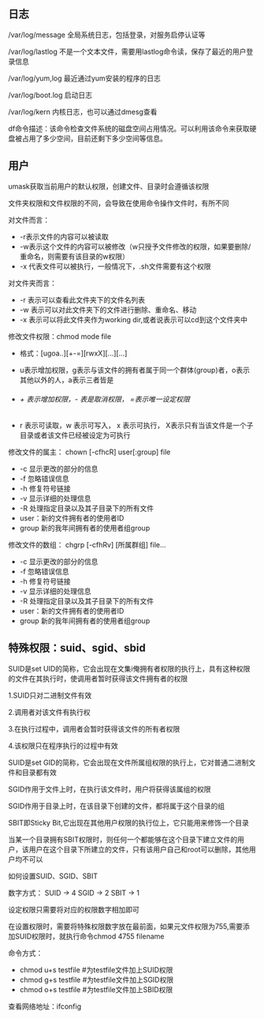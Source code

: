 ## 日志

/var/log/message 全局系统日志，包括登录，对服务启停认证等

/var/log/lastlog 不是一个文本文件，需要用lastlog命令读，保存了最近的用户登录信息

/var/log/yum,log 最近通过yum安装的程序的日志

/var/log/boot.log 启动日志

/var/log/kern 内核日志，也可以通过dmesg查看

df命令描述：该命令检查文件系统的磁盘空间占用情况。可以利用该命令来获取硬盘被占用了多少空间，目前还剩下多少空间等信息。

## 用户

umask获取当前用户的默认权限，创建文件、目录时会遵循该权限

文件夹权限和文件权限的不同，会导致在使用命令操作文件时，有所不同

对文件而言：

* -r表示文件的内容可以被读取
* -w表示这个文件的内容可以被修改（w只授予文件修改的权限，如果要删除/重命名，则需要有该目录的w权限）
* -x 代表文件可以被执行，一般情况下，.sh文件需要有这个权限

对文件夹而言：

- -r 表示可以查看此文件夹下的文件名列表
- -w 表示可以对此文件夹下的文件进行删除、重命名、移动
- -x 表示可以将此文件夹作为working dir,或者说表示可以cd到这个文件夹中

修改文件权限：chmod mode file

- 格式：[ugoa..]\[+-=]\[rwxX]\[...]\[...]

- u表示增加权限，g表示与该文件的拥有者属于同一个群体(group)者，o表示其他以外的人，a表示三者皆是

- ###### + 表示增加权限，- 表是取消权限， =表示唯一设定权限

- r 表示可读取，w 表示可写入， x 表示可执行， X表示只有当该文件是一个子目录或者该文件已经被设定为可执行

修改文件的属主： chown [-cfhcR] user[:group] file

- -c 显示更改的部分的信息
- -f 忽略错误信息
- -h 修复符号链接
- -v 显示详细的处理信息
- -R 处理指定目录以及其子目录下的所有文件
- user：新的文件拥有者的使用者ID
- group 新的我年间拥有者的使用者组group

修改文件的数组： chgrp [-cfhRv] [所属群组] file...

- -c 显示更改的部分的信息
- -f 忽略错误信息
- -h 修复符号链接
- -v 显示详细的处理信息
- -R 处理指定目录以及其子目录下的所有文件
- user：新的文件拥有者的使用者ID
- group 新的我年间拥有者的使用者组group

## 特殊权限：suid、sgid、sbid

SUID是set UID的简称，它会出现在文集i俺拥有者权限的执行上，具有这种权限的文件在其执行时，使调用者暂时获得该文件拥有者的权限

1.SUID只对二进制文件有效

2.调用者对该文件有执行权

3.在执行过程中，调用者会暂时获得该文件的所有者权限

4.该权限只在程序执行的过程中有效

SUID是set GID的简称，它会出现在文件所属组权限的执行上，它对普通二进制文件和目录都有效

SGID作用于文件上时，在执行该文件时，用户将获得该属组的权限

SGID作用于目录上时，在该目录下创建的文件，都将属于这个目录的组

SBIT即Sticky Bit,它出现在其他用户权限的执行位上，它只能用来修饰一个目录

当某一个目录拥有SBIT权限时，则任何一个都能够在这个目录下建立文件的用户，该用户在这个目录下所建立的文件，只有该用户自己和root可以删除，其他用户均不可以

如何设置SUID、SGID、SBIT

数字方式： SUID -> 4 SGID -> 2 SBIT -> 1

设定权限只需要将对应的权限数字相加即可

在设置权限时，需要将特殊权限数字放在最前面，如果元文件权限为755,需要添加SUID权限时，就执行命令chmod 4755 filename

命令方式：

- chmod u+s testfile #为testfile文件加上SUID权限
- chmod g+s testfile #为testfile文件加上SGID权限
- chmod o+s testfile #为testfile文件加上SBID权限



查看网络地址：ifconfig



